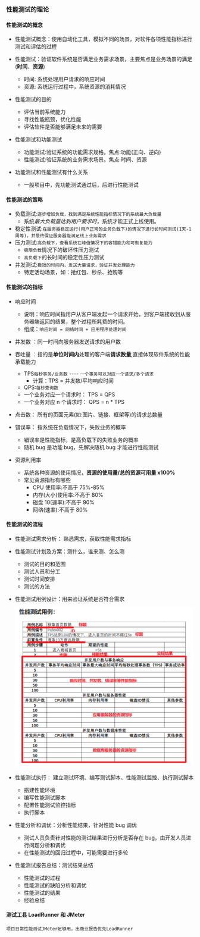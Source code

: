 ### 性能测试的理论

#### 性能测试的概念

- 性能测试概念：使用自动化工具，模拟不同的场景，对软件各项性能指标进行测试和评估的过程

- 性能测试：验证软件系统是否满足业务需求场景，主要焦点是业务场景的满足(**时间**、**资源**)
  - 时间: 系统处理用户请求的响应时间
  - 资源: 系统运行过程中，系统资源的消耗情况
- 性能测试的目的
  - 评估当前系统能力
  - 寻找性能瓶颈，优化性能
  - 评估软件是否能够满足未来的需要
- 性能测试和功能测试
  - 功能测试:验证系统的功能需求规格。焦点:功能(正向、逆向)
  - 性能测试:验证系统的业务需求场景。焦点:时间、资源
- 功能测试和性能测试有什么关系
  - 一般项目中，先功能测试通过后，后进行性能测试

#### 性能测试的策略

- 负载测试:`逐步增加负载，找到满足系统性能指标情况下的系统最大负载量`
  - 系统*最大负载量达到用户要求时*，系统才能正式上线使用。
- 稳定性测试:`在服务器稳定运行(用户正常的业务负载下)的情况下进行长时间测试(1天-1周等)，并最终保证服务器能满足线上业务需求`
- 压力测试:`高负载下，查看系统在峰值情况下的容错能力和可恢复能力`
  - `极限负载`情况下的破坏性压力测试
  - `高负载下`的长时间的稳定性压力测试
- 并发测试:`极短的时间内，发送大量请求，验证并发处理能力`
  - 特定活动场景，如：抢红包、秒杀、抢购等

#### 性能测试的指标

- 响应时间
  - 说明：响应时间指用户从客户端发起一个请求开始，到客户端接收到从服务器端返回的结果，整个过程所耗费的时间。
  - 组成：`响应时间 = 网络时间 + 应用程序处理时间`
- 并发数 ：同一时间向服务器发送请求的用户数
- 吞吐量 ：指的是**单位时间内**处理的客户端**请求数量**,直接体现软件系统的性能承载能力

  - TPS`每秒事务/业务数` ---- `一个事务可以对应一个请求/多个请求`
    - 计算：TPS = 并发数/平均响应时间
  - QPS:`每秒查询数`
  - 一个业务对应一个请求时： TPS = QPS
  - 一个业务对应 n 个请求时： QPS = n \* TPS

- 点击数： 所有的页面元素(如:图片、链接、框架等)的请求总数量
- 错误率： 指系统在负载情况下，失败业务的概率
  - 错误率是性能指标，是高负载下的失败业务的概率
  - 随机 bug 是功能 bug，先解决随机 bug 才能进行性能测试
- 资源利用率
  - 系统各种资源的使用情况，**资源的使用量/总的资源可用量 x100%**
  - 常见资源指标有哪些
    - CPU 使用率:不高于 75%-85%
    - 内存(大小)使用率:不高于 80%
    - 磁盘 10(速率):不高于 90%
    - 网络(速率):不高于 80%

#### 性能测试的流程

- 性能测试需求分析： 熟悉需求，获取性能需求指标
- 性能测试计划及方案：测什么，谁来测、怎么测

  - 测试的目的和范围
  - 测试人员和分工
  - 测试时间安排
  - 测试的方法

- 性能测试用例设计：用来验证系统是否符合需求

  ![性能测试用例设计](性能测试用例设计.png)

- 性能测试执行： 建立测试环境、编写测试脚本、性能测试监控、执行测试脚本

  - 搭建性能环境
  - 编写性能测试脚本
  - 配置性能测试监控指标
  - 执行脚本

- 性能分析和调优：分析性能结果，针对性能 bug 调优
  - 测试人员负责针对性能的测试结果进行分析是否存在 bug，由开发人员进行问题分析和调优
  - 在性能测试的回归过程中，可能需要进行多轮
- 性能测试报告总结：测试结果总结
  - 性能测试的过程
  - 性能测试的缺陷分析和调优
  - 性能测试的结果
  - 经验总结

#### 测试工县 LoadRunner 和 JMeter

`项目日常性能测试JMeter足够用，出商业报告优先LoadRunner`
